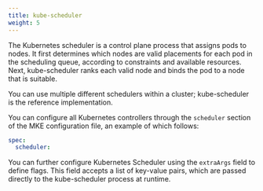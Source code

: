 ```yaml
---
title: kube-scheduler
weight: 5
---
```


The Kubernetes scheduler is a control plane process that assigns pods to nodes.
It first determines which nodes are valid placements for each pod in the
scheduling queue, according to constraints and available resources. Next,
kube-scheduler ranks each valid node and binds the pod to a node that is
suitable.

You can use multiple different schedulers within a cluster; kube-scheduler is
the reference implementation.

You can configure all Kubernetes controllers through the `scheduler` section of
the MKE configuration file, an example of which follows:

```yaml
spec:
  scheduler:
```

You can further configure Kubernetes Scheduler using the `extraArgs` field to define
flags. This field accepts a list of key-value pairs, which are passed directly
to the kube-scheduler process at runtime.
